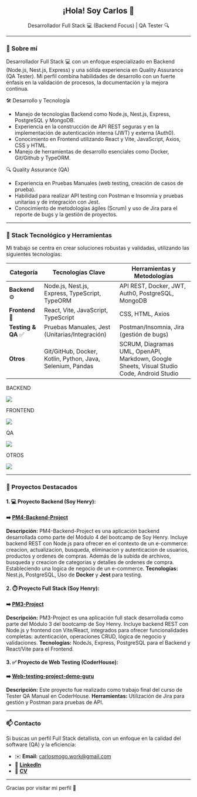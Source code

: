 <h2 align="center">¡Hola! Soy Carlos 👋</h2>

<p align="center">
  Desarrollador Full Stack 💻 (Backend Focus) | QA Tester 🔍
</p>

---

### 💼 Sobre mí

Desarrollador Full Stack 💻 con un enfoque especializado en Backend (Node.js, Nest.js, Express) y una sólida experiencia en Quality Assurance (QA Tester). Mi perfil combina habilidades de desarrollo con un fuerte énfasis en la validación de procesos, la documentación y la mejora continua.

🛠️ Desarrollo y Tecnología
- Manejo de tecnologías Backend como Node.js, Nest.js, Express, PostgreSQL y MongoDB.
- Experiencia en la construcción de API REST seguras y en la implementación de autenticación interna (JWT) y  externa (Auth0).
- Conocimiento en Frontend utilizando React y Vite, JavaScript, Axios, CSS y HTML.
- Manejo de herramientas de desarrollo esenciales como Docker, Git/Github y TypeORM.

🔍 Quality Assurance (QA)
- Experiencia en Pruebas Manuales (web testing, creación de casos de prueba).
- Habilidad para realizar API testing con Postman e Insomnia y pruebas unitarias y de integración con Jest.
- Conocimiento de metodologías ágiles (Scrum) y uso de Jira para el reporte de bugs y la gestión de proyectos.

---

### 🧰 Stack Tecnológico y Herramientas

Mi trabajo se centra en crear soluciones robustas y validadas, utilizando las siguientes tecnologías:

| Categoría | Tecnologías Clave | Herramientas y Metodologías |
|-----------|-------------------|-----------------------------|
| **Backend** ⚙️ | Node.js, Nest.js, Express, TypeScript, TypeORM | API REST, Docker, JWT, Auth0, PostgreSQL, MongoDB |
| **Frontend** 🎨 | React, Vite, JavaScript, TypeScript | CSS, HTML, Axios |
| **Testing & QA** ✅ | Pruebas Manuales, Jest (Unitarias/Integración) | Postman/Insomnia, Jira (gestión de bugs) |
| **Otros** | Git/GitHub, Docker, Kotlin, Python, Java, Selenium, Pandas | SCRUM, Diagramas UML, OpenAPI, Markdown, Google Sheets, Visual Studio Code, Android Studio |

<p align="center">
  <p>BACKEND</p>
  <a href="https://skillicons.dev">
    <img src="https://skillicons.dev/icons?i=nodejs,nestjs,express,js,ts,postgres,mongodb" />
  </a>
</p>

<p align="center">
  <p>FRONTEND</p>
  <a href="https://skillicons.dev">
    <img src="https://skillicons.dev/icons?i=react,vite,js,ts,css,html" />
  </a>
</p>

<p align="center">
  <p>QA</p>
  <a href="https://skillicons.dev">
    <img src="https://skillicons.dev/icons?i=jest,postman" />
  </a>
</p>

<p align="center">
  <p>OTROS</p>
  <a href="https://skillicons.dev">
    <img src="https://skillicons.dev/icons?i=npm,docker,git,github,kotlin,py,selenium,java,vscode,androidstudio,discord,slack" />
  </a>
</p>

---

### 📂 Proyectos Destacados

#### 1. 💻 Proyecto Backend (Soy Henry):

**➡️ [PM4-Backend-Project](https://github.com/Mogo943/PM4-Backend-Project)**

**Descripción:** PM4-Backend-Project es una aplicación backend desarrollada como parte del Módulo 4 del bootcamp de Soy Henry. Incluye backend REST con Node.js para ofrecer en el contexto de un e-commerce: creacion, actualizacion, busqueda, eliminacion y autenticacion de usuarios, productos y ordenes de compras. Además de la subida de archivos, busqueda y creacion de categorias y detalles de ordenes de compra. Estableciendo una logica de negocio de un e-commerce.
**Tecnologías:** Nest.js, PostgreSQL, Uso de **Docker** y **Jest** para testing.

#### 2. ⏱️ Proyecto Full Stack (Soy Henry):

**➡️ [PM3-Project](https://github.com/Mogo943/PM3-Project)**

**Descripción:** PM3-Project es una aplicación full stack desarrollada como parte del Módulo 3 del bootcamp de Soy Henry. Incluye backend REST con Node.js y frontend con Vite/React, integrados para ofrecer funcionalidades completas: autenticación, operaciones CRUD, lógica de negocio y validaciones.
**Tecnologías:** NodeJs, Express, PostgreSQL para el Backend y React/Vite para el Frontend.

#### 3. ✅ Proyecto de Web Testing (CoderHouse):

**➡️ [Web-testing-project-demo-guru](https://github.com/Mogo943/qa-project-demo-guru)**

**Descripción:** Este proyecto fue realizado como trabajo final del curso de Tester QA Manual en CoderHouse.
**Herramientas:** Utilización de Jira para gestión y Postman para pruebas de API.

---

### 📫 Contacto

Si buscas un perfil Full Stack detallista, con un enfoque en la calidad del software (QA) y la eficiencia:
- ✉️ **Email:** carlosmogo.work@gmail.com
- 💼 [**LinkedIn**](https://www.linkedin.com/in/carlosmogollon-it/)
- 📁 [**CV**](https://bit.ly/carlos-mogollon-cv)

---

Gracias por visitar mi perfil 💙
